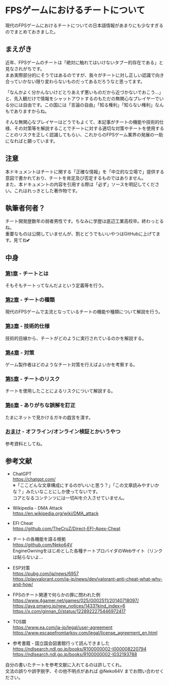# FPSゲームにおけるチートについて
現代のFPSゲームにおけるチートについての日本語情報があまりにも少なすぎるのでまとめておきました。  

## まえがき
近年、FPSゲームのチートは「絶対に触れてはいけないタブー的存在である」と見なされがちです。  
まあ実際部分的にそうではあるのですが、我々がチートに対し正しい認識で向き合っていかない限り変わらないものだってあるだろうなと思ってます。

「なんかよく分かんないけどとりあえず悪いものだから近づかないでおこう…」と、先入観だけで情報をシャットアウトするのもただの無関心なプレイヤーでいる分には自由です。この国には「言論の自由」「知る権利」「知らない権利」なんもでありますからね。

そんな無関心なプレイヤーはどうでもよくて、本記事がチートの機能や技術的仕様、その対策等を解説することでチートに対する適切な対策やチートを使用することのリスクを正しく認識してもらい、これからのFPSゲーム業界の発展の一助になればと願っています。

## 注意
本ドキュメントはチートに関する「正確な情報」を「中立的な立場で」提供する意図で書かれており、チートを肯定及び否定するものではありません。  
また、本ドキュメントの内容を引用する際は「必ず」ソースを明記してください。これはれっきとした著作物です。

## 執筆者何者？
チート開発歴数年の弱者男性です。ちなみに学歴は底辺工業高校卒。終わっとるね。  
重要なものは公開していませんが、割とどうでもいいやつはGitHubに上げてます。見てね💕

## 中身
### [第1章](docs/01_概要.md) - チートとは
そもそもチートってなんだよという定義等を行う。

### [第2章](docs/02_種類.md) - チートの種類
現代のFPSゲームで主流となっているチートの機能や種類について解説を行う。

### [第3章](docs/03_技術的手法について.md) - 技術的仕様
技術的目線から、チートがどのように実行されているのかを解説する。

### [第4章](docs/04_対策について.md) - 対策
ゲーム製作者はどのようなチート対策を行えばよいかを考察する。

### [第5章](docs/05_チートのリスク.md) - チートのリスク
チートを使用したことによるリスクについて解説する。

### [第6章](docs/06_よくある誤解と訂正.md) - ありがちな誤解を訂正
たまにネットで見かけるガキの戯言を潰す。

### [おまけ](docs/おまけ_チートが疑われる場合.md) - オフライン/オンライン検証とかいうやつ
参考資料としてね。

## 参考文献
* ChatGPT  
https://chatgpt.com/  
※「ここどんな文章構成にするのがいいと思う？」「この文章読みやすいかな？」みたいなことにしか使ってないです。  
コアとなるコンテンツには一切AIを介入させていません。

* Wikipedia - DMA Attack  
https://en.wikipedia.org/wiki/DMA_attack

* EFI Cheat  
https://github.com/TheCruZ/Direct-EFI-Apex-Cheat

* チートの各機能を語る根拠  
https://github.com/Neko64V  
EngineOwningをはじめとした各種チートプロバイダのWebサイト（リンクは貼らないよ…

* ESP対策  
https://pubg.com/ja/news/6957  
https://playvalorant.com/ja-jp/news/dev/valorant-anti-cheat-what-why-and-how/

* FPSのチート関連で何らかの罪に問われた例  
https://www.4gamer.net/games/025/G002511/20140718097/  
https://ava.pmang.jp/new_notices/1433?kind_index=6  
https://x.com/ginnan_0/status/1228922275446972417

* TOS類  
https://www.ea.com/ja-jp/legal/user-agreement  
https://www.escapefromtarkov.com/legal/license_agreement_en.html

* 参考書籍 - 国立国会図書館行って読んできました  
https://ndlsearch.ndl.go.jp/books/R100000002-I000008220794  
https://ndlsearch.ndl.go.jp/books/R100000002-I032193788

自分の書いたチートを参考文献に入れてるのは許してくれ。  
文法の誤りや誤字脱字、その他不明点があれば @Neko64V までお問い合わせください。